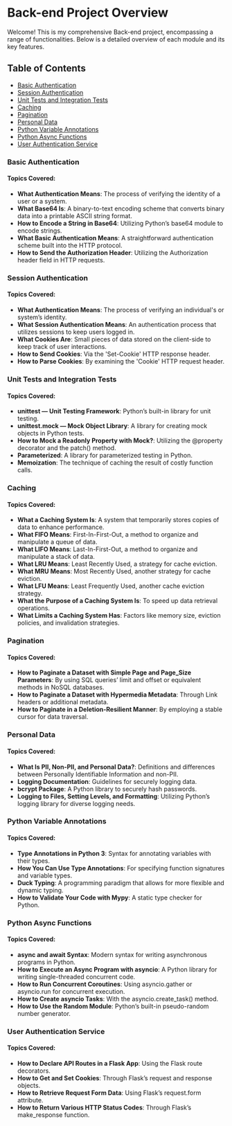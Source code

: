 # Back-end Project Overview

Welcome! This is my comprehensive Back-end project, encompassing a range of functionalities. Below is a detailed overview of each module and its key features.

## Table of Contents

- [Basic Authentication](#basic-authentication)
- [Session Authentication](#session-authentication)
- [Unit Tests and Integration Tests](#unit-tests-and-integration-tests)
- [Caching](#caching)
- [Pagination](#pagination)
- [Personal Data](#personal-data)
- [Python Variable Annotations](#python-variable-annotations)
- [Python Async Functions](#python-async-functions)
- [User Authentication Service](#user-authentication-service)

### Basic Authentication

#### Topics Covered:

- **What Authentication Means**: The process of verifying the identity of a user or a system.
- **What Base64 Is**: A binary-to-text encoding scheme that converts binary data into a printable ASCII string format.
- **How to Encode a String in Base64**: Utilizing Python’s base64 module to encode strings.
- **What Basic Authentication Means**: A straightforward authentication scheme built into the HTTP protocol.
- **How to Send the Authorization Header**: Utilizing the Authorization header field in HTTP requests.

### Session Authentication

#### Topics Covered:

- **What Authentication Means**: The process of verifying an individual's or system’s identity.
- **What Session Authentication Means**: An authentication process that utilizes sessions to keep users logged in.
- **What Cookies Are**: Small pieces of data stored on the client-side to keep track of user interactions.
- **How to Send Cookies**: Via the 'Set-Cookie' HTTP response header.
- **How to Parse Cookies**: By examining the 'Cookie' HTTP request header.

### Unit Tests and Integration Tests

#### Topics Covered:

- **unittest — Unit Testing Framework**: Python’s built-in library for unit testing.
- **unittest.mock — Mock Object Library**: A library for creating mock objects in Python tests.
- **How to Mock a Readonly Property with Mock?**: Utilizing the @property decorator and the patch() method.
- **Parameterized**: A library for parameterized testing in Python.
- **Memoization**: The technique of caching the result of costly function calls.

### Caching

#### Topics Covered:

- **What a Caching System Is**: A system that temporarily stores copies of data to enhance performance.
- **What FIFO Means**: First-In-First-Out, a method to organize and manipulate a queue of data.
- **What LIFO Means**: Last-In-First-Out, a method to organize and manipulate a stack of data.
- **What LRU Means**: Least Recently Used, a strategy for cache eviction.
- **What MRU Means**: Most Recently Used, another strategy for cache eviction.
- **What LFU Means**: Least Frequently Used, another cache eviction strategy.
- **What the Purpose of a Caching System Is**: To speed up data retrieval operations.
- **What Limits a Caching System Has**: Factors like memory size, eviction policies, and invalidation strategies.

### Pagination

#### Topics Covered:

- **How to Paginate a Dataset with Simple Page and Page_Size Parameters**: By using SQL queries’ limit and offset or equivalent methods in NoSQL databases.
- **How to Paginate a Dataset with Hypermedia Metadata**: Through Link headers or additional metadata.
- **How to Paginate in a Deletion-Resilient Manner**: By employing a stable cursor for data traversal.

### Personal Data

#### Topics Covered:

- **What Is PII, Non-PII, and Personal Data?**: Definitions and differences between Personally Identifiable Information and non-PII.
- **Logging Documentation**: Guidelines for securely logging data.
- **bcrypt Package**: A Python library to securely hash passwords.
- **Logging to Files, Setting Levels, and Formatting**: Utilizing Python’s logging library for diverse logging needs.

### Python Variable Annotations

#### Topics Covered:

- **Type Annotations in Python 3**: Syntax for annotating variables with their types.
- **How You Can Use Type Annotations**: For specifying function signatures and variable types.
- **Duck Typing**: A programming paradigm that allows for more flexible and dynamic typing.
- **How to Validate Your Code with Mypy**: A static type checker for Python.

### Python Async Functions

#### Topics Covered:

- **async and await Syntax**: Modern syntax for writing asynchronous programs in Python.
- **How to Execute an Async Program with asyncio**: A Python library for writing single-threaded concurrent code.
- **How to Run Concurrent Coroutines**: Using asyncio.gather or asyncio.run for concurrent execution.
- **How to Create asyncio Tasks**: With the asyncio.create_task() method.
- **How to Use the Random Module**: Python’s built-in pseudo-random number generator.

### User Authentication Service

#### Topics Covered:

- **How to Declare API Routes in a Flask App**: Using the Flask route decorators.
- **How to Get and Set Cookies**: Through Flask’s request and response objects.
- **How to Retrieve Request Form Data**: Using Flask’s request.form attribute.
- **How to Return Various HTTP Status Codes**: Through Flask’s make_response function.
